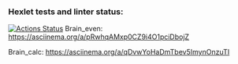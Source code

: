 ### Hexlet tests and linter status:
[![Actions Status](https://github.com/EsnyE/python-project-49/actions/workflows/hexlet-check.yml/badge.svg)](https://github.com/EsnyE/python-project-49/actions)
Brain_even:
https://asciinema.org/a/pRwhqAMxp0CZ9i4O1pciDbojZ

Brain_calc:
https://asciinema.org/a/qDvwYoHaDmTbev5ImynOnzuTI
